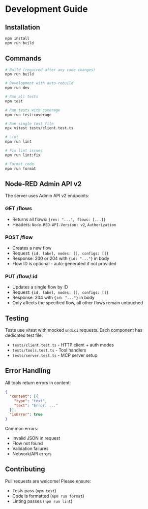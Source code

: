 # Development Guide

## Installation

```bash
npm install
npm run build
```

## Commands

```bash
# Build (required after any code changes)
npm run build

# Development with auto-rebuild
npm run dev

# Run all tests
npm test

# Run tests with coverage
npm run test:coverage

# Run single test file
npx vitest tests/client.test.ts

# Lint
npm run lint

# Fix lint issues
npm run lint:fix

# Format code
npm run format
```

## Node-RED Admin API v2

The server uses Admin API v2 endpoints:

### GET /flows
- Returns all flows: `{rev: "...", flows: [...]}`
- Headers: `Node-RED-API-Version: v2`, `Authorization`

### POST /flow
- Creates a new flow
- Request: `{id, label, nodes: [], configs: []}`
- Response: 200 or 204 with `{id: "..."}` in body
- Flow ID is optional - auto-generated if not provided

### PUT /flow/:id
- Updates a single flow by ID
- Request: `{id, label, nodes: [], configs: []}`
- Response: 204 with `{id: "..."}` in body
- Only affects the specified flow, all other flows remain untouched

## Testing

Tests use vitest with mocked `undici` requests. Each component has dedicated test file:
- `tests/client.test.ts` - HTTP client + auth modes
- `tests/tools.test.ts` - Tool handlers
- `tests/server.test.ts` - MCP server setup

## Error Handling

All tools return errors in content:

```json
{
  "content": [{
    "type": "text",
    "text": "Error: ..."
  }],
  "isError": true
}
```

Common errors:
- Invalid JSON in request
- Flow not found
- Validation failures
- Network/API errors

## Contributing

Pull requests are welcome! Please ensure:
- Tests pass (`npm test`)
- Code is formatted (`npm run format`)
- Linting passes (`npm run lint`)
